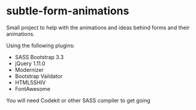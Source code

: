 subtle-form-animations
===========================

Small project to help with the animations and ideas behind forms and their animations.

Using the following plugins:
- SASS Bootstrap 3.3
- jQuery 1.11.0
- Modernizer
- Bootstrap Vaildator
- HTML5SHIV
- FontAwesome

You will need Codekit or other SASS compiler to get going
